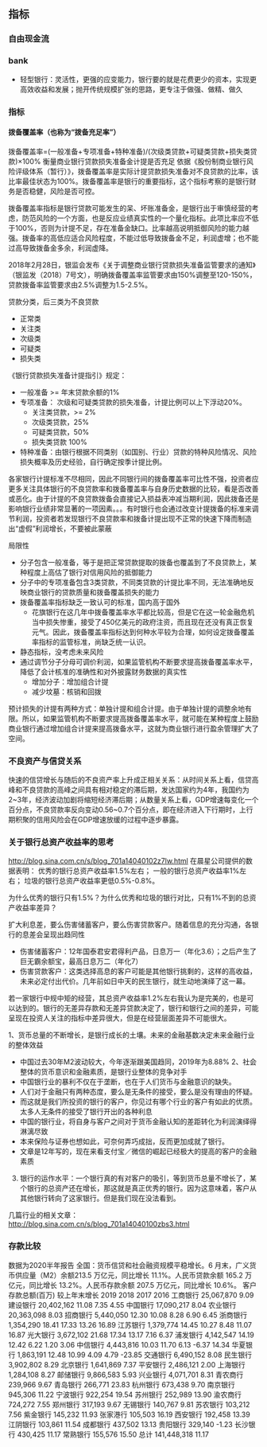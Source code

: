 ## 指标
### 自由现金流
### bank
- 轻型银行：灵活性，更强的应变能力，银行要的就是花费更少的资本，实现更高效收益和发展；抛开传统规模扩张的思路，更专注于做强、做精、做久

### 指标
#### 拨备覆盖率（也称为“拨备充足率”）
拨备覆盖率=(一般准备+专项准备+特种准备)/(次级类贷款+可疑类贷款+损失类贷款)×100%
衡量商业银行贷款损失准备金计提是否充足
依据《股份制商业银行风险评级体系（暂行）》，拨备覆盖率是实际计提贷款损失准备对不良贷款的比率，该比率最佳状态为100%。拨备覆盖率是银行的重要指标，这个指标考察的是银行财务是否稳健，风险是否可控。

拨备覆盖率指标是银行贷款可能发生的呆、坏账准备金，是银行出于审慎经营的考虑，防范风险的一个方面，也是反应业绩真实性的一个量化指标。此项比率应不低于100%，否则为计提不足，存在准备金缺口。比率越高说明抵御风险的能力越强。拨备率的高低应适合风险程度，不能过低导致拨备金不足，利润虚增；也不能过高导致拨备金多余，利润虚降。

2018年2月28日，银监会发布《关于调整商业银行贷款损失准备监管要求的通知》（银监发（2018）7号文），明确拨备覆盖率监管要求由150%调整至120-150%，贷款拨备率监管要求由2.5%调整为1.5-2.5%。

贷款分类，后三类为不良贷款
- 正常类
- 关注类
- 次级类
- 可疑类
- 损失类

《银行贷款损失准备计提指引》规定：
- 一般准备 >= 年末贷款余额的1%
- 专项准备： 次级和可疑类贷款的损失准备，计提比例可以上下浮动20%。
    - 关注类贷款，>= 2%
    - 次级类贷款，25%
    - 可疑类贷款，50%
    - 损失类贷款 100%
- 特种准备：由银行根据不同类别（如国别、行业）贷款的特种风险情况、风险损失概率及历史经验，自行确定按季计提比例。

各家银行计提标准不尽相同，因此不同银行间的拨备覆盖率可比性不强，投资者应更多关注具体银行的不良贷款率和拨备覆盖率与自身历史数据的比较，看是否改善或恶化。由于计提的不良贷款拨备会直接记入损益表冲减当期利润，因此拨备还是影响银行业绩非常显著的一项因素。。。有时银行也会通过改变计提拨备的标准来调节利润，投资者若发现银行不良贷款率和拨备计提出现不正常的快速下降而制造出“虚假”利润增长，不要被此蒙蔽

局限性
- 分子包含一般准备，等于是把正常贷款提取的拨备也覆盖到了不良贷款上，某种程度上高估了银行对信用风险的抵御能力
- 分子中的专项准备包含3类贷款，不同类贷款的计提比率不同，无法准确地反映商业银行的贷款质量和拨备覆盖损失的能力
- 拨备覆盖率指标缺乏一致认可的标准，国内高于国外
    - 花旗银行在这几年中拨备覆盖率水平都比较高，但是它在这一轮金融危机当中损失惨重，接受了450亿美元的政府注资，而且现在还没有真正恢复元气。因此，拨备覆盖率指标达到何种水平较为合理，如何设定拨备覆盖率指标的监管标准，尚缺乏统一认识。
- 静态指标，没考虑未来风险
- 通过调节分子分母可调价利润，如果监管机构不断要求提高拨备覆盖率水平，降低了会计核准的准确性和对外披露财务数据的真实性
    - 增加分子：增加组合计提
    - 减少坟墓：核销和回拨

预计损失的计提有两种方式：单独计提和组合计提。由于单独计提的调整余地有限。所以，如果监管机构不断要求提高拨备覆盖率水平，就可能在某种程度上鼓励商业银行通过增加组合计提来提高拨备水平，这就为商业银行进行盈余管理扩大了空间。

### 不良资产与信贷关系
快速的信贷增长与随后的不良资产率上升成正相关关系：从时间关系上看，信贷高峰和不良贷款的高峰之间具有相对稳定的滞后期，发达国家约为4年，我国约为2~3年，经济波动加剧将缩短经济滞后期；从数量关系上看，GDP增速每变化一个百分点，不良贷款率反向变动0.56~0.7个百分点，即在经济进入下行期时，上行期积聚的信用风险会在GDP增速放缓的过程中逐步暴露。

### 关于银行总资产收益率的思考
http://blog.sina.com.cn/s/blog_701a14040102z7lw.html
在晨星公司提供的数据表明：
优秀的银行总资产收益率1.5%左右；
一般的银行总资产收益率1%左右；
垃圾的银行总资产收益率更低0.5%-0.8%。

为什么优秀的银行只有1.5%？为什么优秀和垃圾的银行对比，只有1%不到的总资产收益率差异？

扩大利息差，要么伤害储蓄客户，要么伤害贷款客户。随着信息的充分沟通，各银行的息差会呈现出趋同性
- 伤害储蓄客户：12年国泰君安君得利产品，日息万一（年化3.6）；之后产生了巨无霸余额宝，最高日息万二（年化7）
- 伤害贷款客户：这类选择高息的客户可能是其他银行挑剩的，这样的高收益，未来必定付出代价。几年前如日中天的民生银行，就生动地演绎了这一幕。

若一家银行中规中矩的经营，其总资产收益率1.2%左右我认为是完美的，也是可以达到的。银行的无差异存款和无差异贷款决定了，银行和银行之间的差异，可能呈现在投资人关注的指标中差异很大，但是在经营层面差异不可能很大。

1、货币总量的不断增长，是银行成长的土壤。未来的金融基数决定未来金融行业的整体效益
- 中国过去30年M2波动较大，今年逐渐跟美国趋同，2019年为8.88%
2、社会整体的货币意识和金融素质，是银行业整体的竞争对手
- 中国银行业的暴利不仅在于垄断，也在于人们货币与金融意识的缺失。
- 人们对于金融只有两种态度，要么是无条件的接受，要么是没有理由的怀疑。
- 而这就是我们所投资的银行的客户，你见过有哪个行业的客户有如此的优质。太多人无条件的接受了银行开出的各种利息
- 中国的银行业，将自身与客户之间对于货币金融认知的差距转化为利润演绎得淋漓尽致
- 本来保险与证券也想如此，可奈何弄巧成拙，反而更加成就了银行。
- 文章是12年写的，现在来看支付宝／微信的崛起已经极大的提高的客户的金融素质
3. 银行的运作水平：一个银行真的有对客户的吸引，等到货币总量不增长了，某个银行的总资产还在增长，那这就是真正优秀的银行。因为这意味着，客户从其他银行转向了这家银行。但是我们现在没法看到。

几篇行业的相关文章：http://blog.sina.com.cn/s/blog_701a14040100zbs3.html

### 存款比较
数据为2020半年报告
全国：货币信贷和社会融资规模平稳增长。6 月末，广义货币供应量（M2）余额213.5 万亿元，同比增长 11.1%。人民币贷款余额 165.2 万亿元，同比增长 13.2%。人民币存款余额 207.5 万亿元，同比增长 10.6%。
    客户存款总额(百万) 较上年末增长  2019  2018  2017  2016
工商银行 25,067,870         9.09
建设银行 20,402,162        11.08  7.35  4.55
中国银行 17,090,217         8.04
农业银行 20,363,098         8.03
招商银行  5,440,050        12.30 10.08  8.28  6.90   6.45
浙商银行  1,354,290        18.41 17.33 13.26 16.89
江苏银行  1,379,774        14.45 10.27  8.48 11.07  16.87
光大银行  3,672,102        21.68 17.34 13.17  7.16   6.37
浦发银行  4,142,547        14.19 12.42  6.22  1.20   3.06
中信银行  4,443,816        10.03 11.70  6.13 -6.37  14.34
华夏银行  1,863,191        12.48 10.99  4.09  4.79 -23.85
交通银行  6,490,152         8.08
民生银行  3,902,802         8.29
北京银行  1,641,869         7.37
平安银行  2,486,121         2.00
上海银行  1,284,108         8.27
邮储银行  9,866,583         5.93
兴业银行  4,071,701         8.31
青农商行    239,966         9.67
青岛银行    266,771        23.83
杭州银行    673,438         9.70
南京银行    945,306        11.22
宁波银行    922,254        19.54
苏州银行    252,989        13.90
渝农商行    724,272         7.55
郑州银行    317,193         9.67
无锡银行    140,767         9.81
苏农银行    103,212         7.56
紫金银行    145,232        11.93
张家港行    105,503        16.19
西安银行    192,458        13.39
江阴银行    103,861        11.54
成都银行    437,502        13.13
贵阳银行    329,140        -1.23
长沙银行    430,425        11.17
常熟银行    155,576        15.50
总计   141,448,318        11.17

